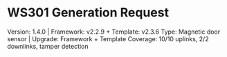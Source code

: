 # WS301 Generation Request
Version: 1.4.0 | Framework: v2.2.9 + Template: v2.3.6
Type: Magnetic door sensor | Upgrade: Framework + Template
Coverage: 10/10 uplinks, 2/2 downlinks, tamper detection
